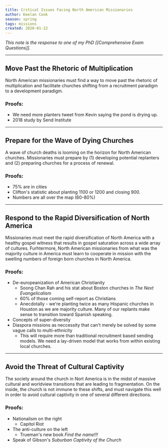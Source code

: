 ```yaml
---
title: Critical Issues Facing North American Missionaries
author: Keelan Cook
season: spring
tags: missions
created: 2020-01-22
---
```

*This note is the response to one of my PhD [[Comprehensive Exam Questions]].*

---
## Move Past the Rhetoric of Multiplication
North American missionaries must find a way to move past the rhetoric of multiplication and facilitate churches shifting from a recruitment paradigm to a development paradigm.

### Proofs:
* We need more planters tweet from Kevin saying the pond is drying up.
* 2018 study by Send Institute

---
## Prepare for the Wave of Dying Churches
A wave of church deaths is looming on the horizon for North American churches. Missionaries must prepare by (1) developing potential replanters and (2) preparing churches for a process of renewal.

### Proofs:
* 75% are in cities
* Clifton's statistic about planting 1100 or 1200 and closing 900.
* Numbers are all over the map (60-80%)

---
## Respond to the Rapid Diversification of North America
Missionaries must meet the rapid diversification of North America with a healthy gospel witness that results in gospel saturation across a wide array of cultures. Furhtermore, North American missionaries from what was the majority culture in America must learn to cooperate in mission with the swelling numbers of foreign born churches in North America.

### Proofs:
* De-europeanization of American Christianity
  * Soong Chan Rah and his stat about Boston churches in *The Next Evangelicalism*
  * 60% of those coming self-report as Christians
  * Anecdotally - we're planting twice as many Hispanic churches in Houston as we are majority culture. Many of our replants make sense to transition toward Spanish speaking.
* Concepts of super-diversity
* Diaspora missions as neccessity that can't merely be solved by some vague calls to multi-ethnicity  
  * This will require more than traditional recruitment based sending models. We need a lay-driven model that works from within existing local churches.

---

## Avoid the Threat of Cultural Captivity
The society around the church in Nort America is in the midst of massive cultural and worldview transitions that are leading to fragmentation. On the inside, the church is not immune to these shifts, and must navigate this well in order to avoid cultural captivity in one of several different directions.

### Proofs:
* Nationalism on the right
  * Capitol Riot
* The anti-culture on the left
  * Trueman's new book *Find the name!!!*
* Speak of Gibson's *Suburban Captivity of the Church*

